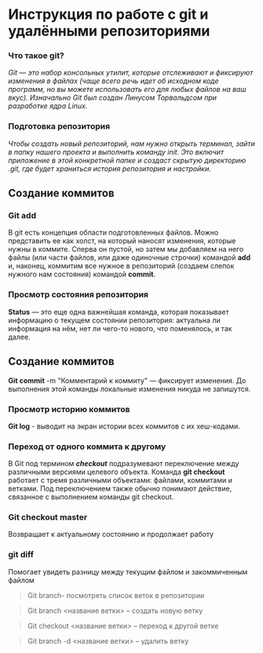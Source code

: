 # Инструкция по работе с git и удалёнными репозиториями

### Что такое git?

*Git — это набор консольных утилит, которые отслеживают и фиксируют изменения в файлах (чаще всего речь идет об исходном коде программ, но вы можете использовать его для любых файлов на ваш вкус). Изначально Git был создан Линусом Торвальдсом при разработке ядра Linux.*

### Подготовка репозитория

*Чтобы создать новый репозиторий, нам нужно открыть терминал, зайти в папку нашего проекта и выполнить команду init. Это включит приложение в этой конкретной папке и создаст скрытую директорию .git, где будет храниться история репозитория и настройки.*

## Создание коммитов

### Git add

В git есть концепция области подготовленных файлов. Можно представить ее как холст, на который наносят изменения, которые нужны в коммите. Сперва он пустой, но затем мы добавляем на него файлы (или части файлов, или даже одиночные строчки) командой **add** и, наконец, коммитим все нужное в репозиторий (создаем слепок нужного нам состояния) командой **commit**.

### Просмотр состояния репозитория

**Status** — это еще одна важнейшая команда, которая показывает информацию о текущем состоянии репозитория: актуальна ли информация на нём, нет ли чего-то нового, что поменялось, и так далее. 

## Создание коммитов

**Git commit** -m "Комментарий к коммиту" — фиксирует изменения. До выполнения этой команды локальные изменения никуда не запишутся.

### Просмотр историю коммитов

**Git log** - выводит на экран истории всех коммитов с их хеш-кодами.

### Переход от одного коммита к другому

В Git под термином ***checkout*** подразумевают переключение между различными версиями целевого объекта. Команда **git checkout** работает с тремя различными объектами: файлами, коммитами и ветками. Под переключением также обычно понимают действие, связанное с выполнением команды git checkout.

### Git checkout master

Возвращает к актуальному состоянию и продолжает работу

### git diff

Помогает увидеть разницу между текущим файлом и закоммиченным файлом

>Git branch- посмотреть список веток в репозитории

>Git branch <название ветки> – создать новую ветку

>Git checkout <название ветки> – переход к другой ветке

>Git branch -d <название ветки> – удалить ветку